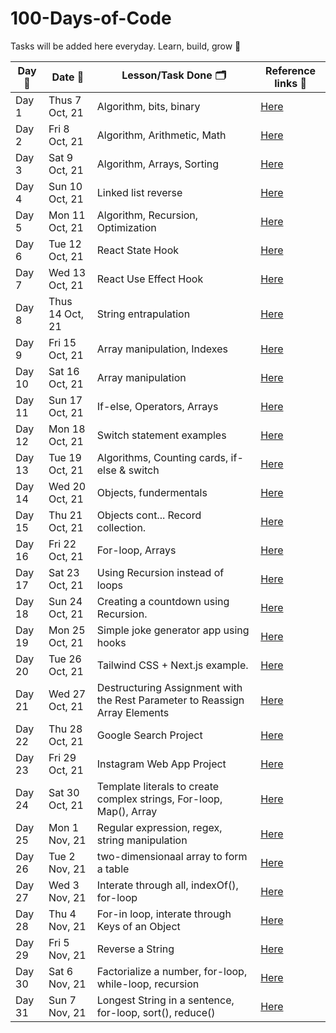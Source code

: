 # 100-Days-of-Code

Tasks will be added here everyday. Learn, build, grow 🚀

| Day 🙈 | Date 📆         | Lesson/Task Done 🗂                                                          | Reference links 🔗                                            |
| ------ | --------------- | --------------------------------------------------------------------------- | ------------------------------------------------------------- |
| Day 1  | Thus 7 Oct, 21  | Algorithm, bits, binary                                                     | [Here](/codes/Day1.md)                                        |
| Day 2  | Fri 8 Oct, 21   | Algorithm, Arithmetic, Math                                                 | [Here](/codes/Day2.md)                                        |
| Day 3  | Sat 9 Oct, 21   | Algorithm, Arrays, Sorting                                                  | [Here](/codes/Day3.md)                                        |
| Day 4  | Sun 10 Oct, 21  | Linked list reverse                                                         | [Here](/codes/Day4.md)                                        |
| Day 5  | Mon 11 Oct, 21  | Algorithm, Recursion, Optimization                                          | [Here](/codes/Day5.md)                                        |
| Day 6  | Tue 12 Oct, 21  | React State Hook                                                            | [Here](/codes/Day6.md)                                        |
| Day 7  | Wed 13 Oct, 21  | React Use Effect Hook                                                       | [Here](/codes/Day7.md)                                        |
| Day 8  | Thus 14 Oct, 21 | String entrapulation                                                        | [Here](/codes/Day8.md)                                        |
| Day 9  | Fri 15 Oct, 21  | Array manipulation, Indexes                                                 | [Here](/codes/Day9.md)                                        |
| Day 10 | Sat 16 Oct, 21  | Array manipulation                                                          | [Here](/codes/Day10.md)                                       |
| Day 11 | Sun 17 Oct, 21  | If-else, Operators, Arrays                                                  | [Here](/codes/Day11.md)                                       |
| Day 12 | Mon 18 Oct, 21  | Switch statement examples                                                   | [Here](/codes/Day12.md)                                       |
| Day 13 | Tue 19 Oct, 21  | Algorithms, Counting cards, if-else & switch                                | [Here](/codes/Day13.md)                                       |
| Day 14 | Wed 20 Oct, 21  | Objects, fundermentals                                                      | [Here](/codes/Day14.md)                                       |
| Day 15 | Thu 21 Oct, 21  | Objects cont... Record collection.                                          | [Here](/codes/Day15.md)                                       |
| Day 16 | Fri 22 Oct, 21  | For-loop, Arrays                                                            | [Here](/codes/Day16.md)                                       |
| Day 17 | Sat 23 Oct, 21  | Using Recursion instead of loops                                            | [Here](/codes/Day17.md)                                       |
| Day 18 | Sun 24 Oct, 21  | Creating a countdown using Recursion.                                       | [Here](/codes/Day18.md)                                       |
| Day 19 | Mon 25 Oct, 21  | Simple joke generator app using hooks                                       | [Here](https://github.com/viknedus/simple-joke-generator-app) |
| Day 20 | Tue 26 Oct, 21  | Tailwind CSS + Next.js example.                                             | [Here](/codes/Day20.md)                                       |
| Day 21 | Wed 27 Oct, 21  | Destructuring Assignment with the Rest Parameter to Reassign Array Elements | [Here](/codes/day21.md)                                       |
| Day 22 | Thu 28 Oct, 21  | Google Search Project                                                       | [Here](https://g-search-v2.vercel.app)                        |
| Day 23 | Fri 29 Oct, 21  | Instagram Web App Project                                                   | [Here](https://ig-web-v2.vercel.app)                          |
| Day 24 | Sat 30 Oct, 21  | Template literals to create complex strings, For-loop, Map(), Array         | [Here](/codes/Day24.md)                                       |
| Day 25 | Mon 1 Nov, 21   | Regular expression, regex, string manipulation                              | [Here](/codes/Day25.md)                                       |
| Day 26 | Tue 2 Nov, 21   | two-dimensionaal array to form a table                                      | [Here](/codes/Day26.md)                                       |
| Day 27 | Wed 3 Nov, 21   | Interate through all, indexOf(), for-loop                                   | [Here](/codes/Day27.md)                                       |
| Day 28 | Thu 4 Nov, 21   | For-in loop, interate through Keys of an Object                             | [Here](/codes/Day28.md)                                       |
| Day 29 | Fri 5 Nov, 21   | Reverse a String                                                            | [Here](/codes/Day29.md)                                       |
| Day 30 | Sat 6 Nov, 21   | Factorialize a number, for-loop, while-loop, recursion                      | [Here](https://replit.com/@viknedus/FactorializeANumber)      |
| Day 31 | Sun 7 Nov, 21   | Longest String in a sentence, for-loop, sort(), reduce()                    | [Here](https://replit.com/@viknedus/LongestStringInSentence)  |
